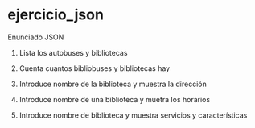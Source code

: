# ejercicio_json
Enunciado JSON
1. Lista los autobuses y bibliotecas

2. Cuenta cuantos bibliobuses y bibliotecas hay

3. Introduce nombre de la biblioteca y muestra la dirección

4. Introduce nombre de una biblioteca y muetra los horarios

5. Introduce nombre de biblioteca y muestra servicios y características
